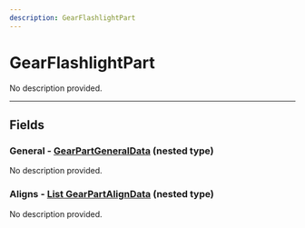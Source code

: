 ```yaml
---
description: GearFlashlightPart
---
```


# GearFlashlightPart

No description provided.

***

## Fields

### General - [GearPartGeneralData](../nested-types/GearPartGeneralData.md) (nested type)

No description provided.

### Aligns - [List GearPartAlignData](../nested-types/GearPartAlignData.md) (nested type)

No description provided.
